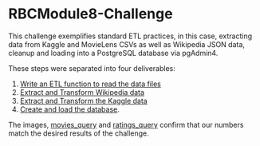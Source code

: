 # RBCModule8-Challenge
This challenge exemplifies standard ETL practices, in this case, extracting data from Kaggle and MovieLens CSVs as well as Wikipedia JSON data, cleanup and loading into a PostgreSQL database via pgAdmin4. 

These steps were separated into four deliverables:

1. [Write an ETL function to read the data files](./ETL_function_test.ipynb)
2. [Extract and Transform Wikipedia data](./ETL_clean_wiki_movies.ipynb)
3. [Extract and Transform the Kaggle data](./ETL_clean_kaggle_data.ipynb)
4. [Create and load the database](./ETL_create_database.ipynb). 

The images, [movies_query](./movies_query.PNG) and [ratings_query](./ratings_query.PNG) confirm that our numbers match the desired results of the challenge.


